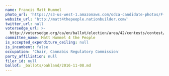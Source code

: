 ```yaml
---
name: Francis Matt Hummel
photo_url: 'https://s3-us-west-1.amazonaws.com/odca-candidate-photos/F-Matt-Hummell.png'
website_url: 'http://matt4thepeople.nationbuilder.com/'
twitter_url: null
votersedge_url: >-
  http://votersedge.org/ca/en/ballot/election/area/42/contests/contest/13234/candidate/130750?&county=Alameda%20County&election_authority_id=1
committee_name: Matt Hummel 4 the People
is_accepted_expenditure_ceiling: null
is_incumbent: false
occupation: 'Chair, Cannabis Regulatory Commission'
party_affiliation: null
filer_id: null
ballot: _ballots/oakland/2016-11-08.md
---
```

